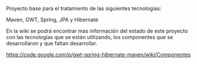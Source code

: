Proyecto base para el tratamiento de las siguientes tecnologias:

Maven, GWT, Spring, JPA y Hibernate

En la wiki se podrá encontrar mas información del estado de este proyecto con las tecnologías que se están utilizando, los componentes que se desarrollaron y que faltan desarrollar.

https://code.google.com/p/gwt-spring-hibernate-maven/wiki/Componentes